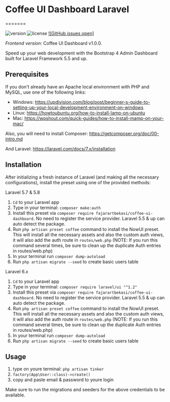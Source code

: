 # Coffee UI Dashboard Laravel

=======

![version](https://img.shields.io/badge/version-1.0.1-blue.svg) ![license](
https://img.shields.io/badge/license-MIT-blue.svg) [![GitHub issues open]](https://github.com/fajarartbekasi/coffee-ui-dashboard/issues)

*Frontend version*: Coffee UI Dashboard v1.0.0.

Speed up your web development with the Bootstrap 4 Admin Dashboard built for Laravel Framework 5.5 and up.

## Prerequisites

If you don't already have an Apache local environment with PHP and MySQL, use one of the following links:

 - Windows: https://updivision.com/blog/post/beginner-s-guide-to-setting-up-your-local-development-environment-on-windows
 - Linux: https://howtoubuntu.org/how-to-install-lamp-on-ubuntu
 - Mac: https://wpshout.com/quick-guides/how-to-install-mamp-on-your-mac/

Also, you will need to install Composer: https://getcomposer.org/doc/00-intro.md

And Laravel: https://laravel.com/docs/7.x/installation

## Installation

After initializing a fresh instance of Laravel (and making all the necessary configurations), install the preset using one of the provided methods:

Laravel 5.7 & 5.8
1. `Cd` to your Laravel app
2. Type in your terminal: `composer make:auth`
3. Install this preset via `composer require fajarartbekasi/coffee-ui-dashboard`. No need to register the service provider. Laravel 5.5 & up can auto detect the package.
4. Run `php artisan preset coffee` command to install the NowUI preset. This will install all the necessary assets and also the custom auth views, it will also add the auth route in `routes/web.php`
(NOTE: If you run this command several times, be sure to clean up the duplicate Auth entries in routes/web.php)
5. In your terminal run `composer dump-autoload`
6. Run `php artisan migrate --seed` to create basic users table

Laravel 6.x
1. `Cd` to your Laravel app
2. Type in your terminal: `composer require laravel/ui "^1.2"`
3. Install this preset via `composer require fajarartbekasi/coffee-ui-dashboard`. No need to register the service provider. Laravel 5.5 & up can auto detect the package.
4. Run `php artisan preset coffee` command to install the NowUI preset. This will install all the necessary assets and also the custom auth views, it will also add the auth route in `routes/web.php`
(NOTE: If you run this command several times, be sure to clean up the duplicate Auth entries in routes/web.php)
5. In your terminal run `composer dump-autoload`
6. Run `php artisan migrate --seed` to create basic users table

## Usage

1. type on youre terminal: `php artisan tinker`
2. `factory(App\User::class)->create()`
3. copy and paste email & password to youre login

Make sure to run the migrations and seeders for the above credentials to be available.